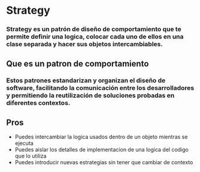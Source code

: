 # Strategy

### Strategy es un patrón de diseño de comportamiento que te permite definir una logica, colocar cada uno de ellos en una clase separada y hacer sus objetos intercambiables.

## Que es un patron de comportamiento 
### Estos patrones estandarizan y organizan el diseño de software, facilitando la comunicación entre los desarrolladores y permitiendo la reutilización de soluciones probadas en diferentes contextos.


## Pros

* Puedes intercambiar la logica usados dentro de un objeto mientras se ejecuta 
* Puedes aislar los detalles de implementacion de una logica del codigo que lo utiliza 
* Puedes introducir nuevas estrategias sin tener que cambiar de contexto
